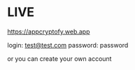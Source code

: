# LIVE

https://appcryptofy.web.app

login: test@test.com
password: password

or you can create your own account


